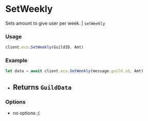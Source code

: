 # SetWeekly

Sets amount to give user per week. | `setWeekly`

### Usage

```js
client.eco.SetWeekly(GuildID, Amt)
```

### Example

```js
let data = await client.eco.SetWeekly(message.guild.id, Amt)
```

- ## Returns `GuildData`

### Options

- no options ;(
